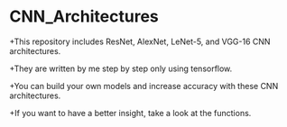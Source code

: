 # CNN_Architectures

+This repository includes ResNet, AlexNet, LeNet-5, and VGG-16 CNN architectures. 

+They are written by me step by step only using tensorflow. 

+You can build your own models and increase accuracy with these CNN architectures. 

+If you want to have a better insight, take a look at the functions.
